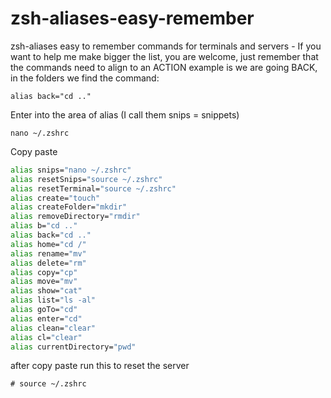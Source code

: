 # zsh-aliases-easy-remember

zsh-aliases easy to remember commands for terminals and servers - If you want to help me make bigger the list, you are welcome, just remember that the commands need to align to an ACTION example is we are going BACK, in the folders we find the command:

```
alias back="cd .."
```

Enter into the area of alias (I call them snips = snippets)
```
nano ~/.zshrc
```
Copy paste
```zsh
alias snips="nano ~/.zshrc"
alias resetSnips="source ~/.zshrc"
alias resetTerminal="source ~/.zshrc"
alias create="touch"
alias createFolder="mkdir"
alias removeDirectory="rmdir"
alias b="cd .."
alias back="cd .."
alias home="cd /"
alias rename="mv"
alias delete="rm"
alias copy="cp"
alias move="mv"
alias show="cat"
alias list="ls -al"
alias goTo="cd"
alias enter="cd"
alias clean="clear"
alias cl="clear"
alias currentDirectory="pwd"
```

after copy paste run this to reset the server
```
# source ~/.zshrc
```

